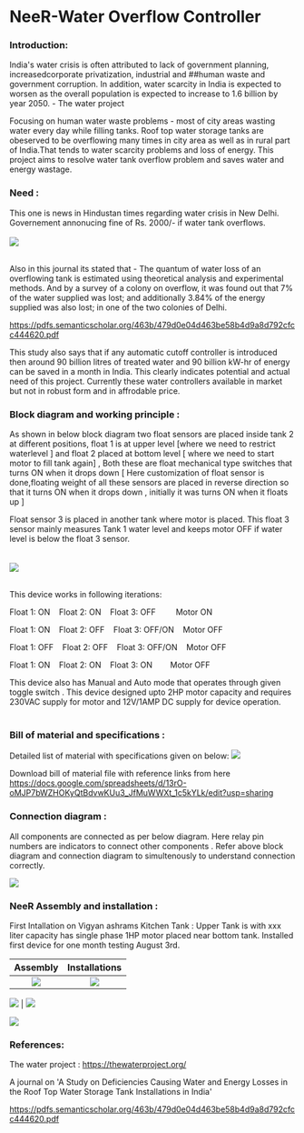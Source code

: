 # NeeR-Water Overflow Controller


### Introduction: 
India's water crisis is often attributed to lack of government planning, increasedcorporate privatization, industrial and ##human waste and government corruption. 
In addition, water scarcity in India is expected to worsen as the overall population is expected 
to increase to 1.6 billion by year 2050. - The water project 

Focusing on human water waste problems - most of city areas wasting water every 
day while filling tanks. Roof top water storage tanks are obeserved to be overflowing many times in city area as well as in rural part of India.That tends to water scarcity problems and loss of energy.
This project aims to resolve water tank overflow problem and saves water and energy wastage. 


### Need : 

This one is news in Hindustan times regarding water crisis in New Delhi. Governement annonucing fine of Rs. 2000/- if water tank overflows.  </br></br>
![](https://github.com/SuhasLabade/NeeR-Water-Overflow-Controller/blob/master/Neer/image1.png)   </br></br>



Also in this journal its stated that - The quantum of water loss of an overflowing tank is estimated using theoretical analysis and experimental methods.
And by a survey of a colony on overflow, it was found out that 7% of the water supplied was lost; and additionally 3.84% of the
energy supplied was also lost; in one of the two colonies of Delhi. 

https://pdfs.semanticscholar.org/463b/479d0e04d463be58b4d9a8d792cfcc444620.pdf

This study also says that if any automatic cutoff controller is introduced then around 90 billion litres of treated water 
and 90 billion kW-hr of energy can be saved in a month in India. This clearly indicates potential and actual need of this project.
Currently these water controllers available in market but not in robust form and in affrodable price.</br>


### Block diagram and working principle :

As shown in below  block diagram two float sensors are placed inside tank 2 at different positions, float 1 is at upper level [where we need 
to restrict waterlevel ] and float 2 placed at bottom level [ where we need to start motor to fill tank again] , Both these are float mechanical 
type switches that turns ON when it drops down [ Here customization of float sensor is done,floating weight of 
all these sensors are placed in reverse direction so that it turns ON when it drops down , initially it was turns ON when it floats up ] 

Float sensor 3 is placed in another tank where motor is placed. This float 3 sensor mainly measures Tank 1 water
level and keeps motor OFF if water level is below the float 3 sensor. </br> </br></br>
![](https://github.com/SuhasLabade/NeeR-Water-Overflow-Controller/blob/master/Neer/image2.png) </br></br>

This device works in following iterations: </br>

Float 1: ON  &nbsp;&nbsp;  Float 2: ON  &nbsp;&nbsp;  Float 3: OFF    &nbsp; &nbsp;&nbsp;&nbsp;&nbsp;&nbsp;     Motor ON </br>

Float 1: ON  &nbsp;&nbsp;  Float 2: OFF &nbsp;&nbsp;  Float 3: OFF/ON  &nbsp;&nbsp;  Motor OFF </br>

Float 1: OFF &nbsp;&nbsp;  Float 2: OFF &nbsp;&nbsp;  Float 3: OFF/ON  &nbsp;&nbsp;   Motor OFF </br>

Float 1: ON  &nbsp;&nbsp;  Float 2: ON  &nbsp;&nbsp;  Float 3: ON      &nbsp;&nbsp;&nbsp;&nbsp;&nbsp;&nbsp;       Motor OFF </br>



This device also has Manual and Auto mode that operates through given toggle switch . 
This device designed upto 2HP motor capacity and requires 230VAC supply for motor and 12V/1AMP DC supply for device operation. </br></br>

### Bill of material  and specifications : 

Detailed list of material with specifications given on below:
![](https://github.com/SuhasLabade/NeeR-Water-Overflow-Controller/blob/master/Neer/Image5(2).png)


Download bill of material file with reference links from here </br>
https://docs.google.com/spreadsheets/d/13rO-oMJP7bWZHOKyQtBdvwKUu3_JfMuWWXt_1c5kYLk/edit?usp=sharing


### Connection diagram : 

All components are connected as per below diagram. Here relay pin numbers are indicators to connect other components . Refer above block diagram and connection diagram to  simultenously to understand connection correctly.   

![](https://github.com/SuhasLabade/NeeR-Water-Overflow-Controller/blob/master/Neer/image4.png)



### NeeR Assembly and installation :

First Intallation on Vigyan ashrams Kitchen Tank : 
Upper Tank is with xxx liter capacity has single phase 1HP motor placed near bottom tank. Installed first device for one month testing August 3rd. 



Assembly            |  Installations 
:---------------------------:|:-------------------------:
![](https://github.com/SuhasLabade/NeeR-Water-Overflow-Controller/blob/master/Neer/Image6.jpeg)  |  ![](https://github.com/SuhasLabade/NeeR-Water-Overflow-Controller/blob/master/Neer/Image7.jpeg)


![](https://github.com/SuhasLabade/NeeR-Water-Overflow-Controller/blob/master/Neer/Image8.jpeg)  |  ![](https://github.com/SuhasLabade/NeeR-Water-Overflow-Controller/blob/master/Neer/Image9.jpeg)

![](https://github.com/SuhasLabade/NeeR-Water-Overflow-Controller/blob/master/Neer/Image10.jpeg)
### References:
The water project : https://thewaterproject.org/ </br>

 A journal on 'A Study on Deficiencies Causing Water and Energy
Losses in the Roof Top Water Storage Tank
Installations in India'

https://pdfs.semanticscholar.org/463b/479d0e04d463be58b4d9a8d792cfcc444620.pdf


